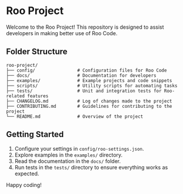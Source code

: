 # Roo Project

Welcome to the Roo Project! This repository is designed to assist developers in making better use of Roo Code.

## Folder Structure

```plaintext
roo-project/
├── config/                # Configuration files for Roo Code
├── docs/                  # Documentation for developers
├── examples/              # Example projects and code snippets
├── scripts/               # Utility scripts for automating tasks
├── tests/                 # Unit and integration tests for Roo-related features
├── CHANGELOG.md           # Log of changes made to the project
├── CONTRIBUTING.md        # Guidelines for contributing to the project
└── README.md              # Overview of the project
```

## Getting Started

1. Configure your settings in `config/roo-settings.json`.
2. Explore examples in the `examples/` directory.
3. Read the documentation in the `docs/` folder.
4. Run tests in the `tests/` directory to ensure everything works as expected.

Happy coding!
